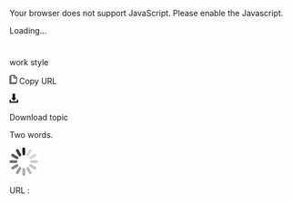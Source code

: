 Your browser does not support JavaScript. Please enable the Javascript.

Loading...

# 

work style

![Copy URL](work-style_files/Copy.png)
Copy URL

![Download](work-style_files/Download.png)

Download topic

Two words.

![In progress](work-style_files/activity-large.gif)

URL :
